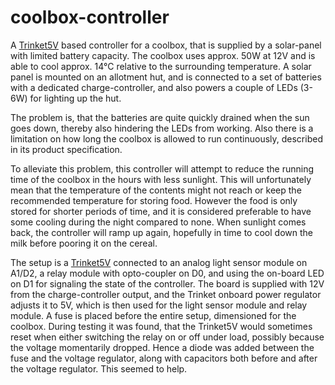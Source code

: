 # coolbox-controller

A [Trinket5V](https://www.adafruit.com/product/1501) based controller for a coolbox, that is supplied by a solar-panel with limited battery capacity. The coolbox uses approx. 50W at 12V and is able to cool approx. 14°C relative to the surrounding temperature. A solar panel is mounted on an allotment hut, and is connected to a set of batteries with a dedicated charge-controller, and also powers a couple of LEDs (3-6W) for lighting up the hut. 

The problem is, that the batteries are quite quickly drained when the sun goes down, thereby also hindering the LEDs from working. Also there is a limitation on how long the coolbox is allowed to run continuously, described in its product specification. 

To alleviate this problem, this controller will attempt to reduce the running time of the coolbox in the hours with less sunlight. This will unfortunately mean that the temperature of the contents might not reach or keep the recommended temperature for storing food. However the food is only stored for shorter periods of time, and it is considered preferable to have some cooling during the night compared to none. When sunlight comes back, the controller will ramp up again, hopefully in time to cool down the milk before pooring it on the cereal.

The setup is a [Trinket5V](https://www.adafruit.com/product/1501) connected to an analog light sensor module on A1/D2, a relay module with opto-coupler on D0, and using the on-board LED on D1 for signaling the state of the controller. The board is supplied with 12V from the charge-controller output, and the Trinket onboard power regulator adjusts it to 5V, which is then used for the light sensor module and relay module. A fuse is placed before the entire setup, dimensioned for the coolbox. During testing it was found, that the Trinket5V would sometimes reset when either switching the relay on or off under load, possibly because the voltage momentarily dropped. Hence a diode was added between the fuse and the voltage regulator, along with capacitors both before and after the voltage regulator. This seemed to help.